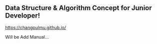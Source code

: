 ## Data Structure & Algorithm Concept for Junior Developer!

https://changpulmu.github.io/  

Will be Add Manual...
